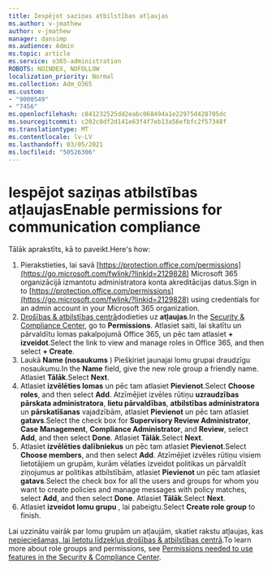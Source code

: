 ```yaml
---
title: Iespējot saziņas atbilstības atļaujas
ms.author: v-jmathew
author: v-jmathew
manager: dansimp
ms.audience: Admin
ms.topic: article
ms.service: o365-administration
ROBOTS: NOINDEX, NOFOLLOW
localization_priority: Normal
ms.collection: Adm_O365
ms.custom:
- "9000549"
- "7456"
ms.openlocfilehash: c841232525dd2eabc068494a1e22975d428705dc
ms.sourcegitcommit: c202c0df2d141e63f4f7eb13a56efbfc2f57348f
ms.translationtype: MT
ms.contentlocale: lv-LV
ms.lasthandoff: 03/05/2021
ms.locfileid: "50526306"
---
```

# <a name="enable-permissions-for-communication-compliance"></a><span data-ttu-id="4a052-102">Iespējot saziņas atbilstības atļaujas</span><span class="sxs-lookup"><span data-stu-id="4a052-102">Enable permissions for communication compliance</span></span>

<span data-ttu-id="4a052-103">Tālāk aprakstīts, kā to paveikt.</span><span class="sxs-lookup"><span data-stu-id="4a052-103">Here's how:</span></span>

1. <span data-ttu-id="4a052-104">Pierakstieties, lai savā [https://protection.office.com/permissions](https://go.microsoft.com/fwlink/?linkid=2129828) Microsoft 365 organizācijā izmantotu administratora konta akreditācijas datus.</span><span class="sxs-lookup"><span data-stu-id="4a052-104">Sign in to [https://protection.office.com/permissions](https://go.microsoft.com/fwlink/?linkid=2129828) using credentials for an admin account in your Microsoft 365 organization.</span></span>
2. <span data-ttu-id="4a052-105">[Drošības & atbilstības centrā](https://go.microsoft.com/fwlink/?linkid=2101341)dodieties uz **atļaujas**.</span><span class="sxs-lookup"><span data-stu-id="4a052-105">In the [Security & Compliance Center](https://go.microsoft.com/fwlink/?linkid=2101341), go to **Permissions**.</span></span> <span data-ttu-id="4a052-106">Atlasiet saiti, lai skatītu un pārvaldītu lomas pakalpojumā Office 365, un pēc tam atlasiet **\+ izveidot**.</span><span class="sxs-lookup"><span data-stu-id="4a052-106">Select the link to view and manage roles in Office 365, and then select **\+ Create**.</span></span>
3. <span data-ttu-id="4a052-107">Laukā **Name (nosaukums** ) Piešķiriet jaunajai lomu grupai draudzīgu nosaukumu.</span><span class="sxs-lookup"><span data-stu-id="4a052-107">In the **Name** field, give the new role group a friendly name.</span></span> <span data-ttu-id="4a052-108">Atlasiet **Tālāk**.</span><span class="sxs-lookup"><span data-stu-id="4a052-108">Select **Next**.</span></span>
4. <span data-ttu-id="4a052-109">Atlasiet **izvēlēties lomas** un pēc tam atlasiet **Pievienot**.</span><span class="sxs-lookup"><span data-stu-id="4a052-109">Select **Choose roles**, and then select **Add**.</span></span> <span data-ttu-id="4a052-110">Atzīmējiet izvēles rūtiņu **uzraudzības pārskata administratora**, **lietu pārvaldības**, **atbilstības administratora** un **pārskatīšanas** vajadzībām, atlasiet **Pievienot** un pēc tam atlasiet **gatavs**.</span><span class="sxs-lookup"><span data-stu-id="4a052-110">Select the check box for **Supervisory Review Administrator**, **Case Management**, **Compliance Administrator**, and **Review**, select **Add**, and then select **Done**.</span></span> <span data-ttu-id="4a052-111">Atlasiet **Tālāk**.</span><span class="sxs-lookup"><span data-stu-id="4a052-111">Select **Next**.</span></span>
5. <span data-ttu-id="4a052-112">Atlasiet **izvēlēties dalībniekus** un pēc tam atlasiet **Pievienot**.</span><span class="sxs-lookup"><span data-stu-id="4a052-112">Select **Choose members**, and then select **Add**.</span></span> <span data-ttu-id="4a052-113">Atzīmējiet izvēles rūtiņu visiem lietotājiem un grupām, kurām vēlaties izveidot politikas un pārvaldīt ziņojumus ar politikas atbilstībām, atlasiet **Pievienot** un pēc tam atlasiet **gatavs**.</span><span class="sxs-lookup"><span data-stu-id="4a052-113">Select the check box for all the users and groups for whom you want to create policies and manage messages with policy matches, select **Add**, and then select **Done**.</span></span> <span data-ttu-id="4a052-114">Atlasiet **Tālāk**.</span><span class="sxs-lookup"><span data-stu-id="4a052-114">Select **Next**.</span></span>
6. <span data-ttu-id="4a052-115">Atlasiet **izveidot lomu grupu** , lai pabeigtu.</span><span class="sxs-lookup"><span data-stu-id="4a052-115">Select **Create role group** to finish.</span></span>

<span data-ttu-id="4a052-116">Lai uzzinātu vairāk par lomu grupām un atļaujām, skatiet rakstu atļaujas, kas [nepieciešamas, lai lietotu līdzekļus drošības & atbilstības centrā](https://go.microsoft.com/fwlink/?linkid=2114184).</span><span class="sxs-lookup"><span data-stu-id="4a052-116">To learn more about role groups and permissions, see [Permissions needed to use features in the Security & Compliance Center](https://go.microsoft.com/fwlink/?linkid=2114184).</span></span>
